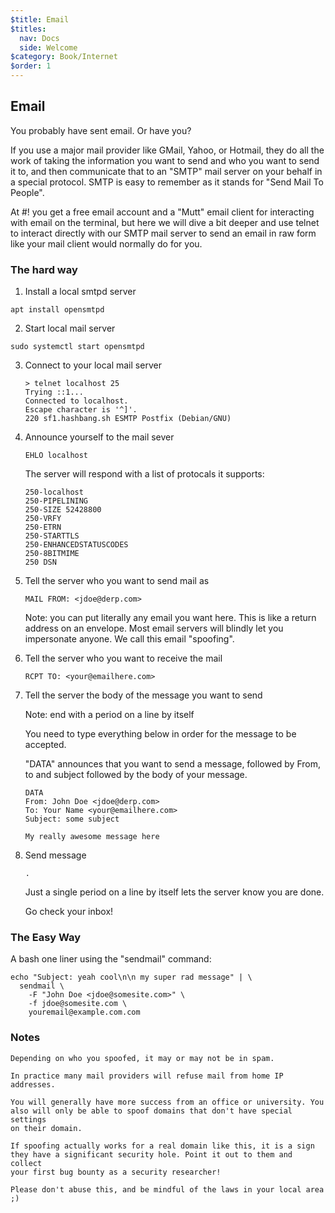 ```yaml
---
$title: Email
$titles:
  nav: Docs
  side: Welcome
$category: Book/Internet
$order: 1
---
```




## Email

You probably have sent email. Or have you?

If you use a major mail provider like GMail, Yahoo, or Hotmail, they do all the
work of taking the information you want to send and who you want to send it to,
and then communicate that to an "SMTP" mail server on your behalf in a special
protocol. SMTP is easy to remember as it stands for "Send Mail To People".

At #! you get a free email account and a "Mutt" email client for interacting
with email on the terminal, but here we will dive a bit deeper and use
telnet to interact directly with our SMTP mail server to send an email in raw
form like your mail client would normally do for you.

### The hard way

1. Install a local smtpd server

```
apt install opensmtpd
```

2. Start local mail server

```
sudo systemctl start opensmtpd
```

3. Connect to your local mail server
    ```
    > telnet localhost 25
    Trying ::1...
    Connected to localhost.
    Escape character is '^]'.
    220 sf1.hashbang.sh ESMTP Postfix (Debian/GNU)
    ```

4. Announce yourself to the mail sever

    ```
    EHLO localhost
    ```

    The server will respond with a list of protocals it supports:

    ```
    250-localhost
    250-PIPELINING
    250-SIZE 52428800
    250-VRFY
    250-ETRN
    250-STARTTLS
    250-ENHANCEDSTATUSCODES
    250-8BITMIME
    250 DSN
    ```

4. Tell the server who you want to send mail as

    ```
    MAIL FROM: <jdoe@derp.com>
    ```
    Note: you can put literally any email you want here. This is like a return
    address on an envelope. Most email servers will blindly let you impersonate
    anyone. We call this email "spoofing".

5. Tell the server who you want to receive the mail

    ```
    RCPT TO: <your@emailhere.com>
    ```

6. Tell the server the body of the message you want to send

    Note: end with a period on a line by itself

    You need to type everything below in order for the message to be accepted.

    "DATA" announces that you want to send a message, followed by From, to and
    subject followed by the body of your message.

    ```
    DATA
    From: John Doe <jdoe@derp.com>
    To: Your Name <your@emailhere.com>
    Subject: some subject

    My really awesome message here
    ```

7. Send message

    ```
    .
    ```

    Just a single period on a line by itself lets the server know you are done.

    Go check your inbox!

### The Easy Way

A bash one liner using the "sendmail" command:

```
echo "Subject: yeah cool\n\n my super rad message" | \
  sendmail \
    -F "John Doe <jdoe@somesite.com>" \
    -f jdoe@somesite.com \
    youremail@example.com.com
```

### Notes

    Depending on who you spoofed, it may or may not be in spam.

    In practice many mail providers will refuse mail from home IP addresses.

    You will generally have more success from an office or university. You
    also will only be able to spoof domains that don't have special settings
    on their domain.

    If spoofing actually works for a real domain like this, it is a sign
    they have a significant security hole. Point it out to them and collect
    your first bug bounty as a security researcher!

    Please don't abuse this, and be mindful of the laws in your local area ;)

